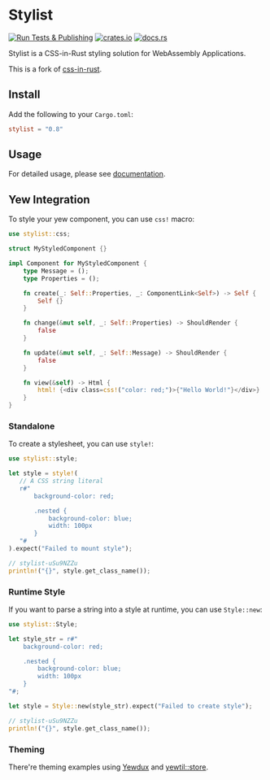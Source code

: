 # Stylist

[![Run Tests & Publishing](https://github.com/futursolo/stylist-rs/actions/workflows/everything.yml/badge.svg)](https://github.com/futursolo/stylist-rs/actions/workflows/everything.yml)
[![crates.io](https://img.shields.io/crates/v/stylist)](https://crates.io/crates/stylist)
[![docs.rs](https://docs.rs/stylist/badge.svg)](https://docs.rs/stylist/)

Stylist is a CSS-in-Rust styling solution for WebAssembly Applications.

This is a fork of [css-in-rust](https://github.com/lukidoescode/css-in-rust).

## Install

Add the following to your `Cargo.toml`:

```toml
stylist = "0.8"
```

## Usage

For detailed usage, please see
[documentation](https://docs.rs/stylist/).

## Yew Integration

To style your yew component, you can use `css!` macro:

```rust
use stylist::css;

struct MyStyledComponent {}

impl Component for MyStyledComponent {
    type Message = ();
    type Properties = ();

    fn create(_: Self::Properties, _: ComponentLink<Self>) -> Self {
        Self {}
    }

    fn change(&mut self, _: Self::Properties) -> ShouldRender {
        false
    }

    fn update(&mut self, _: Self::Message) -> ShouldRender {
        false
    }

    fn view(&self) -> Html {
        html! {<div class=css!("color: red;")>{"Hello World!"}</div>}
    }
}
```

### Standalone

To create a stylesheet, you can use `style!`:

```rust
use stylist::style;

let style = style!(
   // A CSS string literal
   r#"
       background-color: red;

       .nested {
           background-color: blue;
           width: 100px
       }
   "#
).expect("Failed to mount style");

// stylist-uSu9NZZu
println!("{}", style.get_class_name());
```

### Runtime Style

If you want to parse a string into a style at runtime, you can use `Style::new`:

```rust
use stylist::Style;

let style_str = r#"
    background-color: red;

    .nested {
        background-color: blue;
        width: 100px
    }
"#;

let style = Style::new(style_str).expect("Failed to create style");

// stylist-uSu9NZZu
println!("{}", style.get_class_name());
```

### Theming

There're theming examples using
[Yewdux](https://github.com/futursolo/stylist-rs/tree/master/examples/yew-theme-yewdux)
and [yewtil::store](https://github.com/futursolo/stylist-rs/tree/master/examples/yew-theme-agent).
